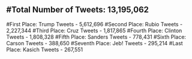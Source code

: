 #Total Number of Tweets: 13,195,062 
---
#First Place: Trump Tweets - 5,612,696
#Second Place: Rubio Tweets - 2,227,344
#Third Place: Cruz Tweets - 1,817,865
#Fourth Place: Clinton Tweets - 1,808,328
#Fifth Place: Sanders Tweets - 778,431
#Sixth Place: Carson Tweets - 388,650
#Seventh Place: Jeb! Tweets - 295,214
#Last Place: Kasich Tweets - 267,551
